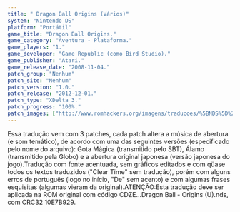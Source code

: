 ```yaml
---
title: " Dragon Ball Origins (Vários)"
system: "Nintendo DS"
platform: "Portátil"
game_title: "Dragon Ball Origins."
game_category: "Aventura - Plataforma."
game_players: "1."
game_developer: "Game Republic (como Bird Studio)."
game_publisher: "Atari."
game_release_date: "2008-11-04."
patch_group: "Nenhum"
patch_site: "Nenhum"
patch_version: "1.0."
patch_release: "2012-12-01."
patch_type: "XDelta 3."
patch_progress: "100%."
patch_images: ["http://www.romhackers.org/imagens/traducoes/%5BNDS%5D%20Dragon%20Ball%20-%20Origins%20-%201.png","http://www.romhackers.org/imagens/traducoes/%5BNDS%5D%20Dragon%20Ball%20-%20Origins%20-%20Varios%20-%202.png","http://www.romhackers.org/imagens/traducoes/%5BNDS%5D%20Dragon%20Ball%20-%20Origins%20-%20Varios%20-%203.png"]
---
```

Essa tradução vem com 3 patches, cada patch altera a música de abertura (e som temático), de acordo com uma das seguintes versões (especificado pelo nome do arquivo): Gota Mágica (transmitido pelo SBT), Álamo (transmitido pela Globo) e a abertura original japonesa (versão japonesa do jogo).Tradução com fonte acentuada, sem gráficos editados e com qüase todos os textos traduzidos ("Clear Time" sem tradução), porém com alguns erros de português (logo no início, "De" sem acento) e com algumas frases esquisitas (algumas vieram da original).ATENÇÃO:Esta tradução deve ser aplicada na ROM original com código CDZE...Dragon Ball - Origins (U).nds, com CRC32 10E7B929.